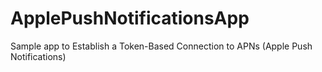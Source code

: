 # ApplePushNotificationsApp
Sample app to Establish a Token-Based Connection to APNs (Apple Push Notifications)

